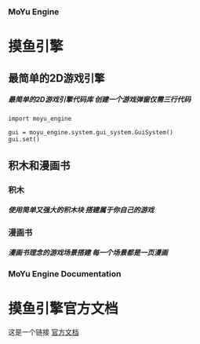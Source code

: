
### MoYu Engine
# 摸鱼引擎

## 最简单的2D游戏引擎
##### 最简单的2D游戏引擎代码库 创建一个游戏弹窗仅需三行代码

    import moyu_engine

    gui = moyu_engine.system.gui_system.GuiSystem()
    gui.set()

## 积木和漫画书
### 积木
##### 使用简单又强大的积木块 搭建属于你自己的游戏
### 漫画书
##### 漫画书理念的游戏场景搭建 每一个场景都是一页漫画

### MoYu Engine Documentation
# 摸鱼引擎官方文档
这是一个链接 [官方文档](https://github.com/MoYuStudio/MoYuEngine/blob/main/moyu_engine_doc.md)